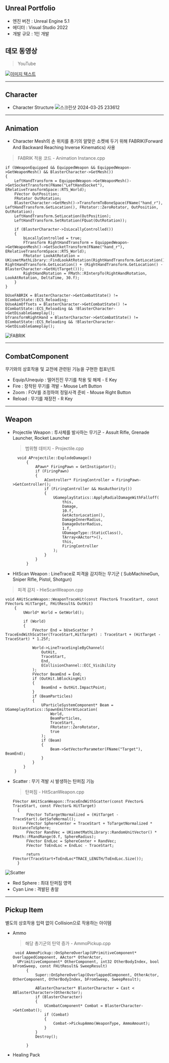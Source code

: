 Unreal Portfolio
---
+ 엔진 버전 : Unreal Engine 5.1
+ 에디터 : Visual Studio 2022
+ 개발 규모 : 1인 개발

데모 동영상
---
>YouTube

[![이미지 텍스트](https://github.com/mettal142/Portfolio/blob/main/Blaster/Images/HUD.png)](https://youtu.be/nOkH8RUjV6Y)

---
Character
---
+ Character Structure
![스크린샷 2024-03-25 233612](https://github.com/mettal142/Portfolio/blob/main/Blaster/Images/%EC%8A%A4%ED%81%AC%EB%A6%B0%EC%83%B7%202024-05-19%20224947.png)

---
Animation
---

+ Character Mesh의 손 위치를 총기의 알맞은 소켓에 두기 위해 FABRIK(Forward And Backward Reaching Inverse Kinematics) 사용

> FABRIK 적용 코드 - Animation Instance.cpp 

	if (bWeaponEquipped && EquippedWeapon && EquippedWeapon->GetWeaponMesh() && BlasterCharacter->GetMesh())
	{
		LeftHandTransform = EquippedWeapon->GetWeaponMesh()->GetSocketTransform(FName("LeftHandSocket"), ERelativeTransformSpace::RTS_World);
		FVector OutPosition;
		FRotator OutRotation;
		BlasterCharacter->GetMesh()->TransformToBoneSpace(FName("hand_r"), LeftHandTransform.GetLocation(), FRotator::ZeroRotator, OutPosition, OutRotation);
		LeftHandTransform.SetLocation(OutPosition);
		LeftHandTransform.SetRotation(FQuat(OutRotation));

		if (BlasterCharacter->IsLocallyControlled())
		{
			bLocallyControlled = true;
			FTransform RightHandTransform = EquippedWeapon->GetWeaponMesh()->GetSocketTransform(FName("hand_r"), ERelativeTransformSpace::RTS_World);
			FRotator LookAtRotation = UKismetMathLibrary::FindLookAtRotation(RightHandTransform.GetLocation(), RightHandTransform.GetLocation() + (RightHandTransform.GetLocation() - BlasterCharacter->GetHitTarget()));
			RightHandRotation = FMath::RInterpTo(RightHandRotation, LookAtRotation, DeltaTime, 30.f);
		}
	}

	bUseFABRIK = BlasterCharacter->GetCombatState() != ECombatState::ECS_Reloading;
	bUseAimOffsets = BlasterCharacter->GetCombatState() != ECombatState::ECS_Reloading && !BlasterCharacter->GetDisableGameplay();
	bTransformRightHand = BlasterCharacter->GetCombatState() != ECombatState::ECS_Reloading && !BlasterCharacter->GetDisableGameplay();

![FABRIK](https://github.com/mettal142/Portfolio/blob/main/Blaster/Images/%EC%8A%A4%ED%81%AC%EB%A6%B0%EC%83%B7%202024-05-19%20215345.png)
  
---
CombatComponent
---
무기와의 상호작용 및 교전에 관련된 기능을 구현한 컴포넌트
+ Equip/Unequip : 떨어진진 무기를 착용 및 해제 - E Key
+ Fire : 장착된 무기를 격발 - Mouse Left Button
+ Zoom : FOV를 조정하여 정밀사격 준비 - Mouse Right Button
+ Reload : 무기를 재장전 - R Key

---
Weapon
---

+ Projectile Weapon : 투사체를 발사하는 무기군 - Assult Rifle, Grenade Launcher, Rocket Launcher
  > 범위형 데미지 - Projectile.cpp

		void AProjectile::ExplodeDamage()
			{
				APawn* FiringPawn = GetInstigator();
				if (FiringPawn)
				{
					AController* FiringController = FiringPawn->GetController();
					if (FiringController && HasAuthority())
					{
						UGameplayStatics::ApplyRadialDamageWithFalloff(
							this,
							Damage,
							10.f,
							GetActorLocation(),
							DamageInnerRadius,
							DamageOuterRadius,
							1.f,
							UDamageType::StaticClass(),
							TArray<AActor*>(),
							this,
							FiringController
						);
					}
				}
			}
	

+ HitScan Weapon : LineTrace로 피격을 감지하는 무기군 ( SubMachineGun, Sniper Rifle, Pistol, Shotgun)
 > 피격 감지 - HieScanWeapon.cpp

	void AHitScanWeapon::WeaponTraceHit(const FVector& TraceStart, const FVector& HitTarget, FHitResult& OutHit)
		{	
			UWorld* World = GetWorld();
			
			if (World)
			{
				FVector End = bUseScatter ? TraceEndWithScatter(TraceStart,HitTarget) : TraceStart + (HitTarget - TraceStart) * 1.25f;
		
				World->LineTraceSingleByChannel(
					OutHit,
					TraceStart,
					End,
					ECollisionChannel::ECC_Visibility
				);
				FVector BeamEnd = End;
				if (OutHit.bBlockingHit)
				{
					BeamEnd = OutHit.ImpactPoint;
				}
				if (BeamParticles)
				{
					UParticleSystemComponent* Beam = UGameplayStatics::SpawnEmitterAtLocation(
						World,
						BeamParticles,
						TraceStart,
						FRotator::ZeroRotator,
						true
					);
					if (Beam)
					{
						Beam->SetVectorParameter(FName("Target"), BeamEnd);
					}
				}
			}
		}

+ Scatter : 무기 격발 시 발생하는 탄퍼짐 기능
  > 탄퍼짐 - HitScanWeapon.cpp

	  FVector AHitScanWeapon::TraceEndWithScatter(const FVector& TraceStart, const FVector& HitTarget)
		{
			FVector ToTargetNormalized = (HitTarget - TraceStart).GetSafeNormal();
			FVector SphereCenter = TraceStart + ToTargetNormalized * DistanceToSphere;
			FVector RandVec = UKismetMathLibrary::RandomUnitVector() * FMath::FRandRange(0.f, SphereRadius);
			FVector EndLoc = SphereCenter + RandVec;
			FVector ToEndLoc = EndLoc - TraceStart;
  		
			return FVector(TraceStart+ToEndLoc*TRACE_LENGTH/ToEndLoc.Size());
		}

 ![Scatter](https://github.com/mettal142/Portfolio/blob/main/Blaster/Images/%EC%8A%A4%ED%81%AC%EB%A6%B0%EC%83%B7%202024-05-19%20224651.png)

+ Red Sphere : 최대 탄퍼짐 영역
+ Cyan Line : 격발된 총알
  
---
Pickup Item
---
별도의 상호작용 입력 없이 Collision으로 작용하는 아이템
+ Ammo
  > 해당 총기군의 탄약 증가 - AmmoPickup.cpp
  
	   void AAmmoPickup::OnSphereOverlap(UPrimitiveComponent* OverlappedComponent, AActor* OtherActor, 
		UPrimitiveComponent* OtherComponent, int32 OtherBodyIndex, bool bFromSweep, const FHitResult& SweepResult)
			{
				Super::OnSphereOverlap(OverlappedComponent, OtherActor, OtherComponent, OtherBodyIndex, bFromSweep, SweepResult);
			
				ABlasterCharacter* BlasterCharacter = Cast < ABlasterCharacter>(OtherActor);
				if (BlasterCharacter)
				{
					UCombatComponent* Combat = BlasterCharacter->GetCombat();
					if (Combat)
					{
						Combat->PickupAmmo(WeaponType, AmmoAmount);
					}
				}
				Destroy();
			
			}
	  

+ Healing Pack
